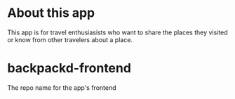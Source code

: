 # About this app

This app is for travel enthusiasists who want to share the places they visited or know from other travelers about a place.

# backpackd-frontend

The repo name for the app's frontend
